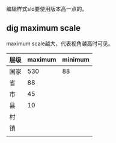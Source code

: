 

编辑样式sld要使用版本高一点的。





## dig maximum scale

maximum scale越大，代表视角越高时可见。

| 层级 | maximum | minimum |
| ---- | ------- | ------- |
| 国家 | 530     | 88      |
| 省   | 88      |         |
| 市   | 45      |         |
| 县   | 10      |         |
| 村   |         |         |
| 镇   |         |         |
|      |         |         |

